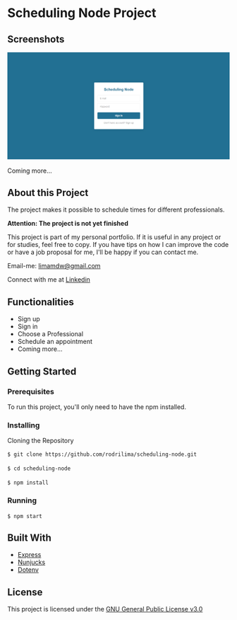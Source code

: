 # Scheduling Node Project

## Screenshots

![signin](https://raw.githubusercontent.com/rodrilima/scheduling-node/master/images/signin.png)

Coming more...

## About this Project

The project makes it possible to schedule times for different professionals.

**Attention: The project is not yet finished**

This project is part of my personal portfolio. If it is useful in any project or for studies, feel free to copy. If you have tips on how I can improve the code or have a job proposal for me, I'll be happy if you can contact me.

Email-me: limamdw@gmail.com

Connect with me at [Linkedin](https://www.linkedin.com/in/rodrilima/)

## Functionalities

- Sign up
- Sign in
- Choose a Professional
- Schedule an appointment
- Coming more...

## Getting Started

### Prerequisites

To run this project, you'll only need to have the npm installed.

### Installing

Cloning the Repository

```
$ git clone https://github.com/rodrilima/scheduling-node.git

$ cd scheduling-node

$ npm install
```

### Running

```
$ npm start
```


## Built With

- [Express](https://github.com/expressjs/express)
- [Nunjucks](https://github.com/mozilla/nunjucks)
- [Dotenv](https://github.com/motdotla/dotenv)

## License

This project is licensed under the [GNU General Public License v3.0](https://github.com/rodrilima/scheduling-node/blob/master/LICENSE)
